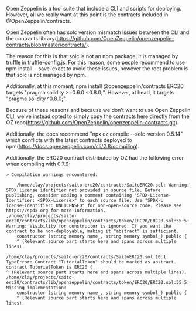 Open Zeppelin is a tool suite that include a CLI and scripts for deploying. However, all we really want at this point is the contracts included in @OpenZeppelin/contracts.

Open Zeppelin often has solc version mismatch issues between the CLI and the contracts library(https://github.com/OpenZeppelin/openzeppelin-contracts/blob/master/contracts/).

The reason for this is that solc is not an npm package, it is managed by truffle in truffle-config.js. For this reason, some people recommend to use npm install --save-exact to avoid these issues, however the root problem is that solc is not managed by npm.

Additionally, at this moment, npm install @openzeppelin/contracts ERC20 targets "pragma solidity >=0.6.0 <0.8.0;". However, at head, it targets "pragma solidity ^0.8.0;".

Because of these reasons and because we don't want to use Open Zeppelin CLI, we've instead opted to simply copy the contracts here directly from the OZ repo(https://github.com/OpenZeppelin/openzeppelin-contracts.git).

Additionally, the docs recommend "npx oz compile --solc-version 0.5.14" which conflicts with the latest contracts deployed to npm(https://docs.openzeppelin.com/cli/2.8/compiling).

Additionally, the ERC20 contract distributed by OZ had the following error when compiling with 0.7.6:

```
> Compilation warnings encountered:

    /home/clay/projects/saito-erc20/contracts/SaitoERC20.sol: Warning: SPDX license identifier not provided in source file. Before publishing, consider adding a comment containing "SPDX-License-Identifier: <SPDX-License>" to each source file. Use "SPDX-L
icense-Identifier: UNLICENSED" for non-open-source code. Please see https://spdx.org for more information.
,/home/clay/projects/saito-erc20/contracts/lib/openzeppelin/contracts/token/ERC20/ERC20.sol:55:5: Warning: Visibility for constructor is ignored. If you want the contract to be non-deployable, making it "abstract" is sufficient.
    constructor (string memory name_, string memory symbol_) public {
    ^ (Relevant source part starts here and spans across multiple lines).

/home/clay/projects/saito-erc20/contracts/SaitoERC20.sol:10:1: TypeError: Contract "TutorialToken" should be marked as abstract.
contract TutorialToken is ERC20 {
^ (Relevant source part starts here and spans across multiple lines).
/home/clay/projects/saito-erc20/contracts/lib/openzeppelin/contracts/token/ERC20/ERC20.sol:55:5: Missing implementation: 
    constructor (string memory name_, string memory symbol_) public {
    ^ (Relevant source part starts here and spans across multiple lines).
```